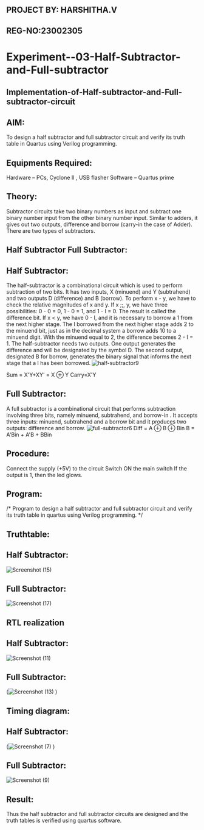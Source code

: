 ## PROJECT BY: HARSHITHA.V                                             
## REG-NO:23002305
# Experiment--03-Half-Subtractor-and-Full-subtractor
## Implementation-of-Half-subtractor-and-Full-subtractor-circuit
## AIM:
To design a half subtractor and full subtractor circuit and verify its truth table in Quartus using Verilog programming.

## Equipments Required:
Hardware – PCs, Cyclone II , USB flasher
Software – Quartus prime
## Theory:
Subtractor circuits take two binary numbers as input and subtract one binary number input from the other binary number input. Similar to adders, it gives out two outputs, difference and borrow (carry-in the case of Adder). There are two types of subtractors.

## Half Subtractor Full Subtractor:
## Half Subtractor:
The half-subtractor is a combinational circuit which is used to perform subtraction of two bits. It has two inputs, X (minuend) and Y (subtrahend) and two outputs D (difference) and B (borrow). To perform x - y, we have to check the relative magnitudes of x and y. If x ;;, y, we have three possibilities: 0 - 0 = 0, 1 - 0 = 1, and 1 - I = 0. The result is called the difference bit. If x < y, we have 0 - I, and it is necessary to borrow a 1 from the next higher stage. The I borrowed from the next higher stage adds 2 to the minuend bit, just as in the decimal system a borrow adds 10 to a minuend digit. With the minuend equal to 2, the difference becomes 2 - I = 1. The half-subtractor needs two outputs. One output generates the difference and will be designated by the symbol D. The second output, designated B for borrow, generates the binary signal that informs the next stage that a I has been borrowed.
![half-subtractor9](https://user-images.githubusercontent.com/36288975/166112538-58c3bc7c-ee5d-4e6a-ac8d-8e8328efe27a.png)


Sum = X'Y+XY' = X ⊕ Y
Carry=X'Y

## Full Subtractor:
A full subtractor is a combinational circuit that performs subtraction involving three bits, namely minuend, subtrahend, and borrow-in . It accepts three inputs: minuend, subtrahend and a borrow bit and it produces two outputs: difference and borrow. 
![full-subtractor6](https://user-images.githubusercontent.com/36288975/166112541-24c68359-3de8-4674-ae22-8272ffc385ed.png)
Diff = A ⊕ B ⊕ Bin B = A'Bin + A'B + BBin

## Procedure:
 Connect the supply (+5V) to the circuit Switch ON the main switch If the output is 1, then the led glows.
 
## Program:
/* Program to design a half subtractor and full subtractor circuit and verify its truth table in quartus using Verilog programming. */

## Truthtable:
## Half Subtractor:
![Screenshot (15)](https://github.com/harshi1111/Experiment--03-Half-Subtractor-and-Full-subtractor/assets/84671735/1be9b039-6264-4862-af48-8cbb0b84d1b6)
## Full Subtractor:
![Screenshot (17)](https://github.com/harshi1111/Experiment--03-Half-Subtractor-and-Full-subtractor/assets/84671735/4d9ea9ef-ecca-4af8-bf2d-ae0eabef5d72)

##  RTL realization
## Half Subtractor:
![Screenshot (11)](https://github.com/harshi1111/Experiment--03-Half-Subtractor-and-Full-subtractor/assets/84671735/91d47775-9b2c-423a-93be-7bf6df1a938f)

## Full Subtractor:
(![Screenshot (13)](https://github.com/harshi1111/Experiment--03-Half-Subtractor-and-Full-subtractor/assets/84671735/d31394e0-5852-42c4-88bf-b829a2195732)
)

## Timing diagram:
## Half Subtractor:
(![Screenshot (7)](https://github.com/harshi1111/Experiment--03-Half-Subtractor-and-Full-subtractor/assets/84671735/fbb22acc-75b3-4cee-b7f2-209804cfecec)
)
## Full Subtractor:
![Screenshot (9)](https://github.com/harshi1111/Experiment--03-Half-Subtractor-and-Full-subtractor/assets/84671735/73917a72-f380-499c-988b-fe2061c88f66)


## Result:
Thus the half subtractor and full subtractor circuits are designed and the truth tables is verified using quartus software.
